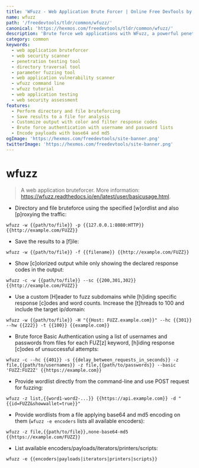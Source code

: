```yaml
---
title: 'WFuzz - Web Application Brute Forcer | Online Free DevTools by Hexmos'
name: wfuzz
path: '/freedevtools/tldr/common/wfuzz/'
canonical: 'https://hexmos.com/freedevtools/tldr/common/wfuzz/'
description: 'Brute force web applications with WFuzz, a powerful penetration testing tool for discovering vulnerabilities. Improve security with comprehensive directory traversal and parameter fuzzing. Free online tool, no registration required.'
category: common
keywords:
  - web application bruteforcer
  - web security scanner
  - penetration testing tool
  - directory traversal tool
  - parameter fuzzing tool
  - web application vulnerability scanner
  - wfuzz command line
  - wfuzz tutorial
  - web application testing
  - web security assessment
features:
  - Perform directory and file bruteforcing
  - Save results to a file for analysis
  - Customize output with color and filter response codes
  - Brute force authentication with username and password lists
  - Encode payloads with base64 and md5
ogImage: 'https://hexmos.com/freedevtools/site-banner.png'
twitterImage: 'https://hexmos.com/freedevtools/site-banner.png'
---
```


# wfuzz

> A web application bruteforcer.
> More information: <https://wfuzz.readthedocs.io/en/latest/user/basicusage.html>.

- Directory and file bruteforce using the specified [w]ordlist and also [p]roxying the traffic:

`wfuzz -w {{path/to/file}} -p {{127.0.0.1:8080:HTTP}} {{http://example.com/FUZZ}}`

- Save the results to a [f]ile:

`wfuzz -w {{path/to/file}} -f {{filename}} {{http://example.com/FUZZ}}`

- Show [c]olorized output while only showing the declared response codes in the output:

`wfuzz -c -w {{path/to/file}} --sc {{200,301,302}} {{http://example.com/FUZZ}}`

- Use a custom [H]eader to fuzz subdomains while [h]iding specific response [c]odes and word counts. Increase the [t]hreads to 100 and include the target ip/domain:

`wfuzz -w {{path/to/file}} -H "{{Host: FUZZ.example.com}}" --hc {{301}} --hw {{222}} -t {{100}} {{example.com}}`

- Brute force Basic Authentication using a list of usernames and passwords from files for each FUZ[z] keyword, [h]iding response [c]odes of unsuccessful attempts:

`wfuzz -c --hc {{401}} -s {{delay_between_requests_in_seconds}} -z file,{{path/to/usernames}} -z file,{{path/to/passwords}} --basic 'FUZZ:FUZ2Z' {{https://example.com}}`

- Provide wordlist directly from the command-line and use POST request for fuzzing:

`wfuzz -z list,{{word1-word2-...}} {{https://api.example.com}} -d "{{id=FUZZ&showwallet=true}}"`

- Provide wordlists from a file applying base64 and md5 encoding on them (`wfuzz -e encoders` lists all available encoders):

`wfuzz -z file,{{path/to/file}},none-base64-md5 {{https://example.com/FUZZ}}`

- List available encoders/payloads/iterators/printers/scripts:

`wfuzz -e {{encoders|payloads|iterators|printers|scripts}}`
